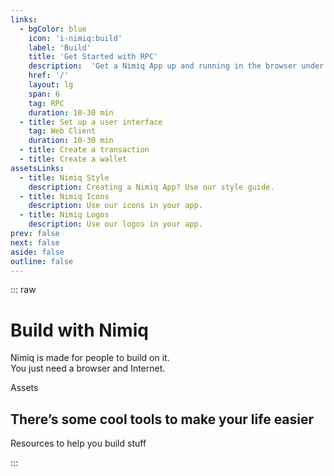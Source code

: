 ```yaml
---
links:
  - bgColor: blue
    icon: 'i-nimiq:build'
    label: 'Build'
    title: 'Get Started with RPC'
    description:  'Get a Nimiq App up and running in the browser under 5 minutes.'
    href: '/'
    layout: lg
    span: 6
    tag: RPC
    duration: 10-30 min
  - title: Set up a user interface
    tag: Web Client
    duration: 10-30 min
  - title: Create a transaction
  - title: Create a wallet
assetsLinks:
  - title: Nimiq Style
    description: Creating a Nimiq App? Use our style guide.
  - title: Nimiq Icons
    description: Use our icons in your app.
  - title: Nimiq Logos
    description: Use our logos in your app.
prev: false
next: false
aside: false
outline: false
---
```


::: raw
# Build with Nimiq 

Nimiq is made for people to build on it.<br/>You just need a browser and Internet.

<Tags mt-24 :tags="new Set($frontmatter.links.map(l => l.tag).concat($frontmatter.assetsLinks.map(l => l.tag)).filter(Boolean))" />
<Grid mt-64 :items="$frontmatter.links" />

<div label mb-8 mt-136 text-darkblue-50>Assets</div>

## There’s some cool tools to make your life easier

Resources to help you build stuff

<Grid mt-64 :items="$frontmatter.assetsLinks" />
:::
